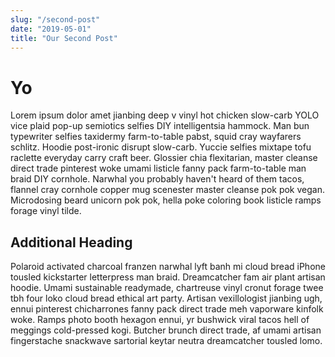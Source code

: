 ```yaml
---
slug: "/second-post"
date: "2019-05-01"
title: "Our Second Post"
---
```


# Yo

Lorem ipsum dolor amet jianbing deep v vinyl hot chicken slow-carb YOLO vice plaid pop-up semiotics selfies DIY intelligentsia hammock. Man bun typewriter selfies taxidermy farm-to-table pabst, squid cray wayfarers schlitz. Hoodie post-ironic disrupt slow-carb. Yuccie selfies mixtape tofu raclette everyday carry craft beer. Glossier chia flexitarian, master cleanse direct trade pinterest woke umami listicle fanny pack farm-to-table man braid DIY cornhole. Narwhal you probably haven't heard of them tacos, flannel cray cornhole copper mug scenester master cleanse pok pok vegan. Microdosing beard unicorn pok pok, hella poke coloring book listicle ramps forage vinyl tilde.

## Additional Heading

Polaroid activated charcoal franzen narwhal lyft banh mi cloud bread iPhone tousled kickstarter letterpress man braid. Dreamcatcher fam air plant artisan hoodie. Umami sustainable readymade, chartreuse vinyl cronut forage twee tbh four loko cloud bread ethical art party. Artisan vexillologist jianbing ugh, ennui pinterest chicharrones fanny pack direct trade meh vaporware kinfolk woke. Ramps photo booth hexagon ennui, yr bushwick viral tacos hell of meggings cold-pressed kogi. Butcher brunch direct trade, af umami artisan fingerstache snackwave sartorial keytar neutra dreamcatcher tousled lomo.
